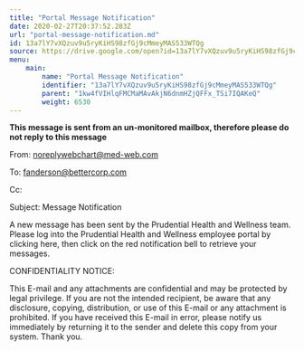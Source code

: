 ```yaml
---
title: "Portal Message Notification"
date: 2020-02-27T20:37:52.283Z
url: "portal-message-notification.md"
id: 13a7lY7vXQzuv9u5ryKiHS98zfGj9cMmeyMAS533WTQg
source: https://drive.google.com/open?id=13a7lY7vXQzuv9u5ryKiHS98zfGj9cMmeyMAS533WTQg
menu:
    main:
        name: "Portal Message Notification"
        identifier: "13a7lY7vXQzuv9u5ryKiHS98zfGj9cMmeyMAS533WTQg"
        parent: "1kw4fVIHlqFMCMaMAvAkjN6dnmHZjQFFx_TSi7IQAKeQ"
        weight: 6530
---
```

****This message is sent from an un-monitored mailbox, therefore please do not reply to this message****

From: noreplywebchart@med-web.com

To: fanderson@bettercorp.com

Cc:

Subject: Message Notification

A new message has been sent by the Prudential Health and Wellness team. Please log into the Prudential Health and Wellness employee portal by clicking <WCPATLINK F="nmc" URL="autopatid=1" USE_BASEURL="1">here</WCPATLINK>, then click on the red notification bell to retrieve your messages.



CONFIDENTIALITY NOTICE:

This E-mail and any attachments are confidential and may be protected by legal privilege. If you are not the intended recipient, be aware that any disclosure, copying, distribution, or use of this E-mail or any attachment is prohibited. If you have received this E-mail in error, please notify us immediately by returning it to the sender and delete this copy from your system. Thank you.




